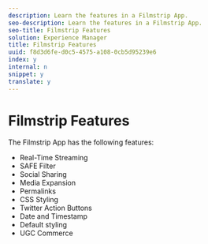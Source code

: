 ```yaml
---
description: Learn the features in a Filmstrip App.
seo-description: Learn the features in a Filmstrip App.
seo-title: Filmstrip Features
solution: Experience Manager
title: Filmstrip Features
uuid: f8d3d6fe-d0c5-4575-a108-0cb5d95239e6
index: y
internal: n
snippet: y
translate: y
---
```


# Filmstrip Features

The Filmstrip App has the following features:

* Real-Time Streaming
* SAFE Filter
* Social Sharing
* Media Expansion
* Permalinks
* CSS Styling
* Twitter Action Buttons
* Date and Timestamp
* Default styling
* UGC Commerce
